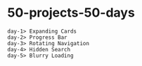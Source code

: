 # 50-projects-50-days
`day-1> Expanding Cards` <br/>
`day-2> Progress Bar` <br/>
`day-3> Rotating Navigation` <br/>
`day-4> Hidden Search` <br/>
`day-5> Blurry Loading` <br/>
